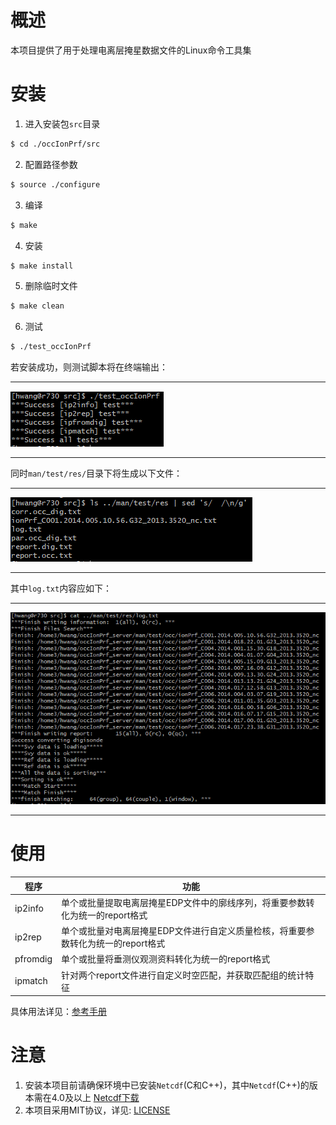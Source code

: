 # 概述
本项目提供了用于处理电离层掩星数据文件的Linux命令工具集

# 安装
1. 进入安装包`src`目录
```bash
$ cd ./occIonPrf/src
```

2. 配置路径参数
```bash
$ source ./configure
```

3. 编译
```bash
$ make
```

4. 安装
```bash
$ make install
```

5. 删除临时文件
```bash
$ make clean
```

6. 测试
```bash
$ ./test_occIonPrf
```

若安装成功，则测试脚本将在终端输出：
***
![测试脚本终端输出](./doc/Figures/fig.test.shellmsg1.png)
***
同时`man/test/res/`目录下将生成以下文件：
***
![测试脚本文件输出](./doc/Figures/fig.test.outfile1.png)
***
其中`log.txt`内容应如下：
***
![log文件内容](./doc/Figures/fig.test.outfile2.png)
***

# 使用
程序     | 功能
-------- | -----------------------------------------------------------------------------------
ip2info  | 单个或批量提取电离层掩星EDP文件中的廓线序列，将重要参数转化为统一的report格式
ip2rep   | 单个或批量对电离层掩星EDP文件进行自定义质量检核，将重要参数转化为统一的report格式
pfromdig | 单个或批量将垂测仪观测资料转化为统一的report格式
ipmatch  | 针对两个report文件进行自定义时空匹配，并获取匹配组的统计特征

具体用法详见：[参考手册](./doc/参考手册.md)

# 注意
1. 安装本项目前请确保环境中已安装`Netcdf`(C和C++)，其中`Netcdf`(C++)的版本需在4.0及以上
[Netcdf下载](https://www.unidata.ucar.edu/downloads/netcdf/index.jsp)
2. 本项目采用MIT协议，详见: [LICENSE](LICENSE) 